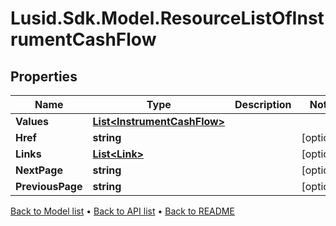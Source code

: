 # Lusid.Sdk.Model.ResourceListOfInstrumentCashFlow

## Properties

Name | Type | Description | Notes
------------ | ------------- | ------------- | -------------
**Values** | [**List&lt;InstrumentCashFlow&gt;**](InstrumentCashFlow.md) |  | 
**Href** | **string** |  | [optional] 
**Links** | [**List&lt;Link&gt;**](Link.md) |  | [optional] 
**NextPage** | **string** |  | [optional] 
**PreviousPage** | **string** |  | [optional] 

[Back to Model list](../README.md#documentation-for-models) &#8226; [Back to API list](../README.md#documentation-for-api-endpoints) &#8226; [Back to README](../README.md)

